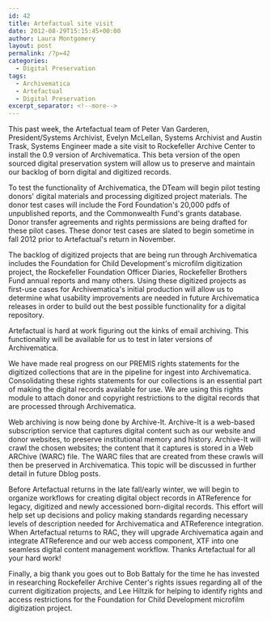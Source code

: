 ```yaml
---
id: 42
title: Artefactual site visit
date: 2012-08-29T15:15:45+00:00
author: Laura Montgomery
layout: post
permalink: /?p=42
categories:
  - Digital Preservation
tags:
  - Archivematica
  - Artefactual
  - Digital Preservation
excerpt_separator: <!--more-->
---
```

This past week, the Artefactual team of Peter Van Garderen, President/Systems Archivist, Evelyn McLellan, Systems Archivist and Austin Trask, Systems Engineer made a site visit to Rockefeller Archive Center to install the 0.9 version of Archivematica. This beta version of the open sourced digital preservation system will allow us to preserve and maintain our backlog of born digital and digitized records.<!--more-->

To test the functionality of Archivematica, the DTeam will begin pilot testing donors' digital materials and processing digitized project materials. The donor test cases will include the Ford Foundation's 20,000 pdfs of unpublished reports, and the Commonwealth Fund's grants database. Donor transfer agreements and rights permissions are being drafted for these pilot cases. These donor test cases are slated to begin sometime in fall 2012 prior to Artefactual's return in November.

The backlog of digitized projects that are being run through Archivematica includes the Foundation for Child Development's microfilm digitization project, the Rockefeller Foundation Officer Diaries, Rockefeller Brothers Fund annual reports and many others. Using these digitized projects as first-use cases for Archivematica's initial production will allow us to determine what usability improvements are needed in future Archivematica releases in order to build out the best possible functionality for a digital repository.

Artefactual is hard at work figuring out the kinks of email archiving. This functionality will be available for us to test in later versions of Archivematica.

We have made real progress on our PREMIS rights statements for the digitized collections that are in the pipeline for ingest into Archivematica. Consolidating these rights statements for our collections is an essential part of making the digital records available for use. We are using this rights module to attach donor and copyright restrictions to the digital records that are processed through Archivematica.

Web archiving is now being done by Archive-It. Archive-It is a web-based subscription service that captures digital content such as our website and donor websites, to preserve institutional memory and history. Archive-It will crawl the chosen websites; the content that it captures is stored in a Web ARChive (WARC) file. The WARC files that are created from these crawls will then be preserved in Archivematica. This topic will be discussed in further detail in future Dblog posts.

Before Artefactual returns in the late fall/early winter, we will begin to organize workflows for creating digital object records in ATReference for legacy, digitized and newly accessioned born-digital records. This effort will help set up decisions and policy making standards regarding necessary levels of description needed for Archivematica and ATReference integration. When Artefactual returns to RAC, they will upgrade Archivematica again and integrate ATReference and our web access component, XTF into one seamless digital content management workflow. Thanks Artefactual for all your hard work!

Finally, a big thank you goes out to Bob Battaly for the time he has invested in researching Rockefeller Archive Center's rights issues regarding all of the current digitization projects, and Lee Hiltzik for helping to identify rights and access restrictions for the Foundation for Child Development microfilm digitization project.
